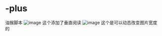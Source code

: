 # -plus
油猴脚本
![image](https://user-images.githubusercontent.com/47025714/183635007-a5dc8d99-7962-43ba-b1a0-a27d451d92b0.png)
这个添加了垂直阅读
![image](https://user-images.githubusercontent.com/47025714/183635081-50b60030-177f-49fe-a5ba-a47ed4056b5e.png)
这个是可以动态改变图片宽度的
